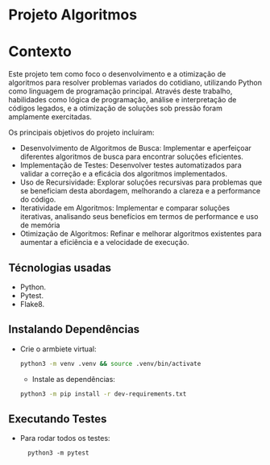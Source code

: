 # Projeto Algoritmos

# Contexto
Este projeto tem como foco o desenvolvimento e a otimização de algoritmos para resolver problemas variados do cotidiano, utilizando Python como linguagem de programação principal. Através deste trabalho, habilidades como lógica de programação, análise e interpretação de códigos legados, e a otimização de soluções sob pressão foram amplamente exercitadas.

Os principais objetivos do projeto incluíram:

* Desenvolvimento de Algoritmos de Busca: Implementar e aperfeiçoar diferentes algoritmos de busca para encontrar soluções eficientes.
* Implementação de Testes: Desenvolver testes automatizados para validar a correção e a eficácia dos algoritmos implementados.
* Uso de Recursividade: Explorar soluções recursivas para problemas que se beneficiam desta abordagem, melhorando a clareza e a performance do código.
* Iteratividade em Algoritmos: Implementar e comparar soluções iterativas, analisando seus benefícios em termos de performance e uso de memória
* Otimização de Algoritmos: Refinar e melhorar algoritmos existentes para aumentar a eficiência e a velocidade de execução.

## Técnologias usadas

* Python.
* Pytest.
* Flake8.

## Instalando Dependências

* Crie o armbiete virtual:
  ```bash
  python3 -m venv .venv && source .venv/bin/activate
  ``` 
  * Instale as dependências:
  ```bash
  python3 -m pip install -r dev-requirements.txt
  ``` 

## Executando Testes

* Para rodar todos os testes:

  ```
    python3 -m pytest
  ```